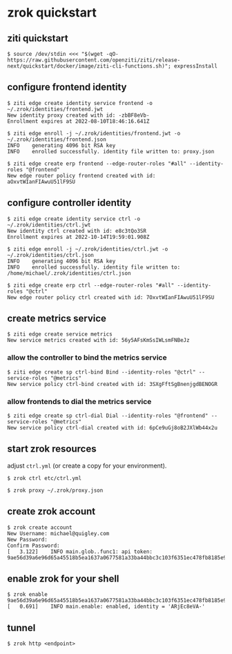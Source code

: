 # zrok quickstart

## ziti quickstart

```
$ source /dev/stdin <<< "$(wget -qO- https://raw.githubusercontent.com/openziti/ziti/release-next/quickstart/docker/image/ziti-cli-functions.sh)"; expressInstall
```

## configure frontend identity

```
$ ziti edge create identity service frontend -o ~/.zrok/identities/frontend.jwt
New identity proxy created with id: -zbBF8eVb-
Enrollment expires at 2022-08-10T18:46:16.641Z
```

```
$ ziti edge enroll -j ~/.zrok/identities/frontend.jwt -o ~/.zrok/identities/frontend.json
INFO    generating 4096 bit RSA key                  
INFO    enrolled successfully. identity file written to: proxy.json
```

```
$ ziti edge create erp frontend --edge-router-roles "#all" --identity-roles "@frontend"
New edge router policy frontend created with id: aOxvtWIanFIAwuU51lF9SU
```

## configure controller identity
```
$ ziti edge create identity service ctrl -o ~/.zrok/identities/ctrl.jwt 
New identity ctrl created with id: e8c3tQo3SR
Enrollment expires at 2022-10-14T19:59:01.908Z
```

```
$ ziti edge enroll -j ~/.zrok/identities/ctrl.jwt -o ~/.zrok/identities/ctrl.json
INFO    generating 4096 bit RSA key                  
INFO    enrolled successfully. identity file written to: /home/michael/.zrok/identities/ctrl.json 
```

```
$ ziti edge create erp ctrl --edge-router-roles "#all" --identity-roles "@ctrl"
New edge router policy ctrl created with id: 7OxvtWIanFIAwuU51lF9SU
```

## create metrics service
```
$ ziti edge create service metrics
New service metrics created with id: 56y5AFsKmSsIWLsmFNBeJz
```

### allow the controller to bind the metrics service
```
$ ziti edge create sp ctrl-bind Bind --identity-roles "@ctrl" --service-roles "@metrics"
New service policy ctrl-bind created with id: 3SXgFftSgBnenjgdBENOGR
```

### allow frontends to dial the metrics service
```
$ ziti edge create sp ctrl-dial Dial --identity-roles "@frontend" --service-roles "@metrics"
New service policy ctrl-dial created with id: 6pCe9uGj8oB2JXlWb44x2u
```

## start zrok resources

adjust `ctrl.yml` (or create a copy for your environment).

```
$ zrok ctrl etc/ctrl.yml
```

```
$ zrok proxy ~/.zrok/proxy.json
```

## create zrok account

```
$ zrok create account 
New Username: michael@quigley.com
New Password: 
Confirm Password: 
[   3.122]    INFO main.glob..func1: api token: 9ae56d39a6e96d65a45518b5ea1637a0677581a33ba44bbc3c103f6351ec478fb8185e97a993382ed2daa26720d40b052824dbce5ef38874c82893f33e445b06
```

## enable zrok for your shell

```
$ zrok enable 9ae56d39a6e96d65a45518b5ea1637a0677581a33ba44bbc3c103f6351ec478fb8185e97a993382ed2daa26720d40b052824dbce5ef38874c82893f33e445b06
[   0.691]    INFO main.enable: enabled, identity = 'ARjEc8eVA-'
```

## tunnel

```
$ zrok http <endpoint>
```